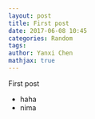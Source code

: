 ```yaml
---
layout: post
title: First post
date: 2017-06-08 10:45
categories: Random
tags:
author: Yanxi Chen
mathjax: true
---
```



First post
* haha
* nima

<!--more-->

